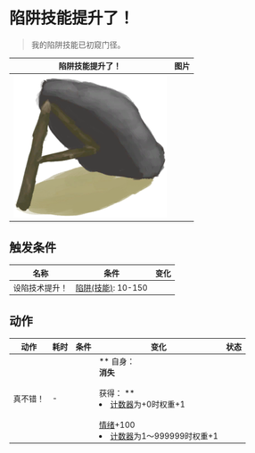 # 陷阱技能提升了！  
> 我的陷阱技能已初窥门径。  
  
  陷阱技能提升了！  |   图片   
 ----  |  ----:   
   |  <img decoding="async" src="Sprite/DeadfallTrap.png" href="a.md" style="max-width:300px;max-height:300px;">   
  
## 触发条件  
名称  |  条件  |  变化  
----  |  ----  |  ----  
设陷技术提升！  |  [陷阱(技能)](Skill_Trapping.md): 10-150  |    
## 动作  
动作  |  耗时  |  条件  |  变化  |  状态  
----  |  ----  |  ----  |  ----  |  ----  
真不错！<br>  |  -  |    |  ** 自身：**<br>消失<br><br>** 获得： **<br><li>[计数器](TickCounter.md)为+0时权重+1</li><br>[情绪](Morale.md)+100<br><li>[计数器](TickCounter.md)为1～999999时权重+1</li>  |    


<script>document.title="陷阱技能提升了！ - 卡牌生存百科 Card Survival Wiki";</script>